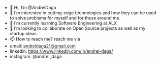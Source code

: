 - 👋 Hi, I’m @AndrelDaga
- 👀 I’m interested in cutting-edge technologies and how they can be used to solve problems for myself and for those around me.
- 🌱 I’m currently learning Software Engineering at ALX
- 💞️ I’m looking to collaborate on Open Source projects as well as my startup ideas
- 📫 How to reach me? reach me via 
- email: andreldaga21@gmail.com
- linkedin: https://www.linkedin.com/in/andrel-daga/
- instagram: @andrel_daga

<!---
AndrelDaga/AndrelDaga is a ✨ special ✨ repository because its `README.md` (this file) appears on your GitHub profile.
You can click the Preview link to take a look at your changes.
--->

